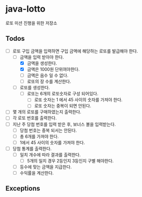 # java-lotto
로또 미션 진행을 위한 저장소

## Todos

- [ ] 로또 구입 금액을 입력하면 구입 금액에 해당하는 로또를 발급해야 한다.
  - [ ] 금액을 입력 받아야 한다.
    - [x] 금액을 생성한다.
    - [x] 금액은 1000원 단위여야한다.
    - [ ] 금액은 음수 일 수 없다.
    - [ ] 로또의 장 수를 계산한다.
  - [ ] 로또를 생성한다.
    - [ ] 로또는 6개의 로또숫자로 구성 되어있다.
      - [ ] 로또 숫자는 1 에서 45 사이의 숫자를 가져야 한다.
      - [ ] 로또 숫자는 중복이 되면 안된다.
- [ ] 몇 개의 로또를 구매하였는지 출력한다.
- [ ] 각 로또 번호를 출력한다.
- [ ] 지난 주 당첨 번호를 입력 받은 후, 보너스 볼을 입력받는다.
  - [ ] 당첨 번호는 중복 되서는 안된다.
  - [ ] 총 6개를 가져야 한다.
  - [ ] 1에서 45 사이의 숫자를 가져야 한다.
- [ ] 당첨 통계를 출력한다.
  - [ ] 일치 개수에 따라 결과를 출력한다.
    - [ ] 5개의 일치 경우 2등인지 3등인지 구별 해야한다.
  - [ ] 등수에 맞는 금액을 지급한다.
  - [ ] 수익률을 계산한다.

## Exceptions